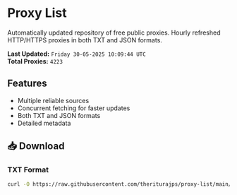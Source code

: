 # Proxy List

Automatically updated repository of free public proxies. Hourly refreshed HTTP/HTTPS proxies in both TXT and JSON formats.

**Last Updated:** `Friday 30-05-2025 10:09:44 UTC`  
**Total Proxies:** `4223`

## Features
- Multiple reliable sources
- Concurrent fetching for faster updates
- Both TXT and JSON formats
- Detailed metadata

## 📥 Download

### TXT Format
```bash
curl -O https://raw.githubusercontent.com/theriturajps/proxy-list/main/proxies.txt
